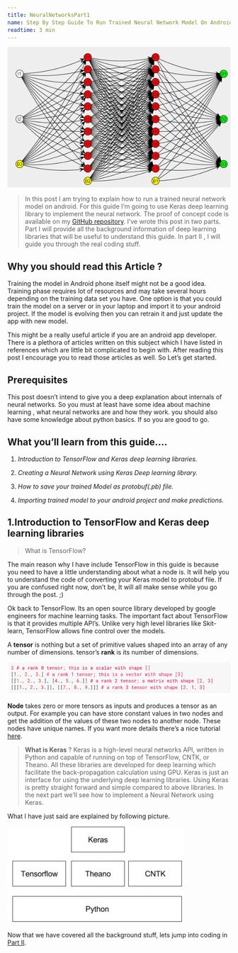 ```yaml
---
title: NeuralNetworksPart1
name: Step By Step Guide To Run Trained Neural Network Model On Android (Part I) 
readtime: 3 min
---
```

![Neural Network](img/neural_cover.png)
> In this post I am trying to explain how to run a trained neural network model on android. For this guide I’m going to use Keras deep learning library to implement the neural network. The proof of concept code is available on my [GitHub repository](https://github.com/anuradhacse/machine-learning-on-Android). I’ve wrote this post in two parts. Part I will provide all the background information of deep learning libraries that will be useful to understand this guide. In part II , I will guide you through the real coding stuff.

## Why you should read this Article ?
Training the model in Android phone itself might not be a good idea. Training phase requires lot of resources and may take several hours depending on the training data set you have. One option is that you could train the model on a server or in your laptop and import it to your android project. If the model is evolving then you can retrain it and just update the app with new model.

This might be a really useful article if you are an android app developer. There is a plethora of articles written on this subject which I have listed in references which are little bit complicated to begin with. After reading this post I encourage you to read those articles as well. So Let’s get started.
## Prerequisites
This post doesn’t intend to give you a deep explanation about internals of neural networks. So you must at least have some idea about machine learning , what neural networks are and how they work. you should also have some knowledge about python basics. If so you are good to go.

## What you’ll learn from this guide….

1. _Introduction to TensorFlow and Keras deep learning libraries._

2. _Creating a Neural Network using Keras Deep learning library._

3. _How to save your trained Model as protobuf(.pb) file._

4. _Importing trained model to your android project and make predictions._

## 1.Introduction to TensorFlow and Keras deep learning libraries

> What is TensorFlow?

The main reason why I have include TensorFlow in this guide is because you need to have a little understanding about what a node is. It will help you to understand the code of converting your Keras model to protobuf file. If you are confused right now, don’t be, It will all make sense while you go through the post. ;)

Ok back to TensorFlow. Its an open source library developed by google engineers for machine learning tasks. The important fact about TensorFlow is that it provides multiple API’s. Unlike very high level libraries like Skit-learn, TensorFlow allows fine control over the models.

A **tensor** is nothing but a set of primitive values shaped into an array of any number of dimensions. tensor’s **rank** is its number of dimensions.

![tensor rank example](img/tensor_rank.png)

**Node** takes zero or more tensors as inputs and produces a tensor as an output. For example you can have store constant values in two nodes and get the addition of the values of these two nodes to another node. These nodes have unique names. If you want more details there’s a nice tutorial [here](https://www.tensorflow.org/tutorials/).

> **What is Keras** ? Keras is a high-level neural networks API, written in Python and capable of running on top of TensorFlow, CNTK, or Theano. All these libraries are developed for deep learning which facilitate the back-propagation calculation using GPU. Keras is just an interface for using the underlying deep learning libraries. Using Keras is pretty straight forward and simple compared to above libraries. In the next part we’ll see how to implement a Neural Network using Keras.

What I have just said are explained by following picture.

![keras stack](img/keras_stack.png)

Now that we have covered all the background stuff, lets jump into coding in [Part II]().
